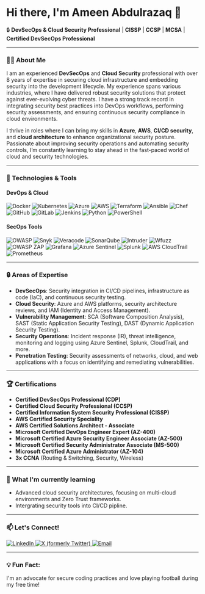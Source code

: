 # Hi there, I'm Ameen Abdulrazaq 👋

🔒 **DevSecOps & Cloud Security Professional** | **CISSP** | **CCSP** | **MCSA** | **Certified DevSecOps Professional**

---

### 👨‍💻 About Me

I am an experienced **DevSecOps** and **Cloud Security** professional with over 8 years of expertise in securing cloud infrastructure and embedding security into the development lifecycle. My experience spans various industries, where I have delivered robust security solutions that protect against ever-evolving cyber threats. I have a strong track record in integrating security best practices into DevOps workflows, performing security assessments, and ensuring continuous security compliance in cloud environments.

I thrive in roles where I can bring my skills in **Azure**, **AWS**, **CI/CD security**, and **cloud architecture** to enhance organizational security posture. Passionate about improving security operations and automating security controls, I’m constantly learning to stay ahead in the fast-paced world of cloud and security technologies.

---

### 🔧 Technologies & Tools

#### DevOps & Cloud
<p align="left">
  <img src="https://img.shields.io/badge/Docker-2496ED?style=flat-square&logo=docker&logoColor=white" alt="Docker"/>
  <img src="https://img.shields.io/badge/Kubernetes-326CE5?style=flat-square&logo=kubernetes&logoColor=white" alt="Kubernetes"/>
  <img src="https://img.shields.io/badge/Azure-0078D4?style=flat-square&logo=microsoft-azure&logoColor=white" alt="Azure"/>
  <img src="https://img.shields.io/badge/AWS-232F3E?style=flat-square&logo=amazon-aws&logoColor=white" alt="AWS"/>
  <img src="https://img.shields.io/badge/Terraform-623CE4?style=flat-square&logo=terraform&logoColor=white" alt="Terraform"/>
  <img src="https://img.shields.io/badge/Ansible-EE0000?style=flat-square&logo=ansible&logoColor=white" alt="Ansible"/>
  <img src="https://img.shields.io/badge/Chef-F09820?style=flat-square&logo=chef&logoColor=white" alt="Chef"/>
  <img src="https://img.shields.io/badge/GitHub-181717?style=flat-square&logo=github&logoColor=white" alt="GitHub"/>
  <img src="https://img.shields.io/badge/GitLab-FC6D26?style=flat-square&logo=gitlab&logoColor=white" alt="GitLab"/>
  <img src="https://img.shields.io/badge/Jenkins-D24939?style=flat-square&logo=jenkins&logoColor=white" alt="Jenkins"/>
  <img src="https://img.shields.io/badge/Python-3776AB?style=flat-square&logo=python&logoColor=white" alt="Python"/>
  <img src="https://img.shields.io/badge/PowerShell-5391FE?style=flat-square&logo=powershell&logoColor=white" alt="PowerShell"/>
</p>

#### SecOps Tools
<p align="left">
  <img src="https://img.shields.io/badge/OWASP-000000?style=flat-square&logo=owasp&logoColor=white" alt="OWASP"/>
  <img src="https://img.shields.io/badge/Snyk-4C4A73?style=flat-square&logo=snyk&logoColor=white" alt="Snyk"/>
  <img src="https://img.shields.io/badge/Veracode-000000?style=flat-square&logo=veracode&logoColor=white" alt="Veracode"/>
  <img src="https://img.shields.io/badge/SonarQube-4E9BCD?style=flat-square&logo=sonarqube&logoColor=white" alt="SonarQube"/>
  <img src="https://img.shields.io/badge/Intruder-1F1E38?style=flat-square&logo=intruder&logoColor=white" alt="Intruder"/>
  <img src="https://img.shields.io/badge/Wfuzz-2C2C2C?style=flat-square&logo=wfuzz&logoColor=white" alt="Wfuzz"/>
  <img src="https://img.shields.io/badge/OWASP_ZAP-000000?style=flat-square&logo=owasp&logoColor=white" alt="OWASP ZAP"/>
  <img src="https://img.shields.io/badge/Grafana-F46800?style=flat-square&logo=grafana&logoColor=white" alt="Grafana"/>
  <img src="https://img.shields.io/badge/Azure_Sentinel-0078D4?style=flat-square&logo=microsoft-azure&logoColor=white" alt="Azure Sentinel"/>
  <img src="https://img.shields.io/badge/Splunk-000000?style=flat-square&logo=splunk&logoColor=white" alt="Splunk"/>
  <img src="https://img.shields.io/badge/CloudTrail-232F3E?style=flat-square&logo=amazon-aws&logoColor=white" alt="AWS CloudTrail"/>
  <img src="https://img.shields.io/badge/Prometheus-E6522C?style=flat-square&logo=prometheus&logoColor=white" alt="Prometheus"/>
</p>

---

### 🔒 Areas of Expertise
- **DevSecOps**: Security integration in CI/CD pipelines, infrastructure as code (IaC), and continuous security testing.
- **Cloud Security**: Azure and AWS platforms, security architecture reviews, and IAM (Identity and Access Management).
- **Vulnerability Management**: SCA (Software Composition Analysis), SAST (Static Application Security Testing), DAST (Dynamic Application Security Testing).
- **Security Operations**: Incident response (IR), threat intelligence, monitoring and logging using Azure Sentinel, Splunk, CloudTrail, and more.
- **Penetration Testing**: Security assessments of networks, cloud, and web applications with a focus on identifying and remediating vulnerabilities.

---

### 🏆 Certifications
- **Certified DevSecOps Professional (CDP)**
- **Certified Cloud Security Professional (CCSP)**
- **Certified Information System Security Professional (CISSP)**
- **AWS Certified Security Speciality**
- **AWS Certified Solutions Architect - Associate**
- **Microsoft Certified DevOps Engineer Expert (AZ-400)**
- **Microsoft Certified Azure Security Engineer Associate (AZ-500)**
- **Microsoft Certified Security Administrator Associate (MS-500)**
- **Microsoft Certified Azure Administrator (AZ-104)**
- **3x CCNA** (Routing & Switching, Security, Wireless)
  
---

### 🌱 What I'm currently learning
- Advanced cloud security architectures, focusing on multi-cloud environments and Zero Trust frameworks.
- Intergrating security tools into CI/CD pipline.

---

### 📫 Let's Connect!

<p align="left">
  <a href="https://www.linkedin.com/in/ameen-abdulrazaq">
    <img src="https://img.shields.io/badge/LinkedIn-0077B5?style=flat-square&logo=linkedin&logoColor=white" alt="LinkedIn">
  </a>
  <a href="https://x.com/your-handle">
    <img src="https://img.shields.io/badge/X-1DA1F2?style=flat-square&logo=x&logoColor=white" alt="X (formerly Twitter)">
  </a>
  <a href="mailto:razaqameen01@gmail.com">
    <img src="https://img.shields.io/badge/Email-D14836?style=flat-square&logo=gmail&logoColor=white" alt="Email">
  </a>
</p>

---

### 💡 Fun Fact:
I'm an advocate for secure coding practices and love playing football during my free time!
